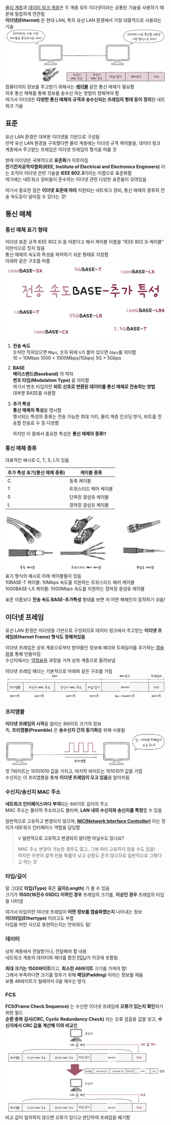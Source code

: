 [물리 계층](네트워크%20참조%20모델.md#물리%20계층)과 [데이터 링크 계층](네트워크%20참조%20모델.md#데이터%20링크%20계층)은 두 계층 모두 이더넷이라는 공통된 기술을 사용하기 때문에 밀접하게 연관됨  
**이더넷(Ethernet)** 은 현대 LAN, 특히 유선 LAN 환경에서 가장 대중적으로 사용되는 기술  
![](img/Ethernet.png)  
컴퓨터끼리 정보를 주고받기 위해서는 **[케이블](케이블.md)** 같은 통신 매체가 필요함  
이후 통신 매체를 통해 정보를 송수신 하는 방법이 정해져야 함  
여기서 이더넷은 **다양한 통신 매체의 규격과 송수신되는 프레임의 형태 등이 정의**된 네트워크 기술  
## 표준
유선 LAN 환경은 대부분 이더넷을 기반으로 구성됨  
만약 유선 LAN 환경을 구축했다면 물리 계층에는 이더넷 규격 케이블을, 데이터 링크 계층에서 주고받는 프레임은 이더넷 프레임의 형식을 따를 것  

현재 이더넷은 국제적으로 **표준화**가 이루어짐  
**전기전자공학자협회(IEEE, Institute of Electrical and Electronics Engineers)** 라는 조직이 이더넷 관련 기술을 **IEEE 802.3**이라는 이름으로 표준화함  
여기에는 네트워크 장비들이 준수하는 이더넷 관련 다양한 표준들이 모여있음  

여기서 중요한 점은 **이더넷 표준에 따라** 지원되는 네트워크 장비, 통신 매체의 종류와 전송 속도등이 달라질 수 있다는 것!  
## 통신 매체
### 통신 매체 표기 형태
이더넷 표준 규격 IEEE 802.3i 을 따른다고 해서 케이블 이름을 "IEEE 802.3i 케이블" 이딴식으로 짓지 않음  
통신 매체의 속도와 특성을 파악하기 쉬운 형태로 지칭함  
아래와 같은 구조를 따름  
![](img/EthernetHowToCall.png)  
1. **전송 속도**  
   숫자만 적혀있으면 `Mbps`, 숫자 뒤에 `G`가 붙어 있으면 `Gbps`를 의미함  
   10 > 10Mbps
   1000 > 1000Mbps(1Gbps)
   5G > 5Gbps
2. **BASE**  
   **베이스밴드(Baseband)** 의 약자  
   **변조 타입(Modulation Type)** 을 의미함  
   여기서 변조 타입이란 **비트 신호로 변환된 데이터를 통신 매체로 전송하는 방법**  
   대부분 BASE를 사용함  
3. **추가 특성**  
   **통신 매체의 특성**을 명시함  
   명시되는 특성의 종류는 전송 가능한 최대 거리, 물리 계층 인코딩 방식, 비트를 전송할 전송로 수 등 다양함  
   
   하지만 이 중에서 중요한 특성은 **통신 매체의 종류!!**  

### 통신 매체 종류
대표적인 예시로 C, T, S, L이 있음  

| 추가 특성 표기(통신 매체 종류) | 케이블 종류       |
| ------------------ | ------------ |
| C                  | 동축 케이블       |
| T                  | 트위스티드 페어 케이블 |
| S                  | 단파장 광섬유 케이블  |
| L                  | 장파장 광섬유 케이블  |

![](img/Cable.png)  
표기 형식의 예시로 아래 케이블들이 있음  
10BASE-T 케이블: 10Mbps 속도를 지원하는 트위스티드 페어 케이블  
1000BASE-LX 케이블: 1000Mbps 속도를 지원하는 장파장 광섬유 케이블  

표준 이름보다 **전송 속도 BASE-추가특성** 형태를 보면 저 어떤 매체인지 짐작하기 쉬움!  
## 이더넷 프레임
유선 LAN 환경은 이더넷을 기반으로 구성되므로 데이터 링크에서 주고받는 **이더넷 프레임(Ethernet Frame) 형식도 정해져있음**  

이더넷 프레임은 상위 계층으로부터 받아들인 정보에 헤더와 트레일러를 추가하는 [캡슐화](캡슐화.md)를 통해 만들어짐  
수신지에서는 [역캡슐화](캡슐화.md#역캡슐화) 과정을 거쳐 상위 계층으로 올려보냄  

이더넷 프레임 헤더는 기본적으로 아래와 같은 구조를 가짐  
![](img/EthernetFrame.png)  
### 프리앰블
**이더넷 프레임의 시작**을 알리는 8바이트 크기의 정보  
즉, **프리앰블(Preamble)** 은 **송수신지 간의 동기화**를 위해 사용됨  
![](img/Preamble.png)  
첫 7바이트는 10101010 값을 가지고, 마지막 바이트는 10101011 값을 가짐  
수신지는 이 프리앰블을 통해 **이더넷 프레임이 오고 있음**을 알아차림
### 수신지/송신지 MAC 주소
**네트워크 인터페이스마다 부여**되는 6바이트 길이의 주소  
MAC 주소는 물리적 주소라고도 불리며, **LAN 내의 수신지와 송신지를 특정**할 수 있음  

일반적으로 고유하고 변경되지 않으며, **[NIC(Network Interface Controller)](NIC.md)** 라는 장치가 네트워크 인터페이스 역할을 담당함  

> **💡 일반적으로 고유하고 변경되지 않다면 아닐수도 있나요?**  
> 
> MAC 주소 변경이 가능한 경우도 많고, 그에 따라 고유하지 않을 수도 있음!  
> 하지만 우연히 같게 만들 확률이 낮고 상황도 흔치 않으므로 일반적으로 그렇다고 하는 것  
### 타입/길이
말 그대로 **타입(Type)** 혹은 **길이(Length)** 가 올 수 있음  
크기가 **1500(16진수 05DC) 이하인 경우** 프레임의 크기를, **이상인 경우** 프레임의 타입을 나타냄  

여기서 타입이란 이더넷 프레임이 **어떤 정보를 캡슐화했는지** 나타내는 정보  
**이더타입(Ethertype)** 이라고도 부름  
타입을 어떤 식으로 표현하는지는 안외워도 됨!  
### 데이터
상위 계층에서 전달받거나, 전달해야 할 내용  
네트워크 계층의 데이터와 헤더를 합친 [PDU](네트워크%20참조%20모델.md#PDU)가 이곳에 포함됨  

**최대 크기는 1500바이트**이고, **최소한 46바이트** 크기를 가져야 함!  
그래서 부족하다면 크기를 맞추기 위해 **패딩(Padding)** 이라는 정보를 채움  
보통 46바이트가 될때까지 0을 채우는 방식  
### FCS
**FCS(Frame Check Sequence)** 는 수신한 이더넷 프레임에 **오류가 있는지 확인**하기 위한 필드  
**순환 중복 검사(CRC, Cyclic Redundancy Check)** 라는 오류 검출용 값을 넣고, **수신지에서 CRC 값을 계산해 이와 비교**함  
![](img/FCS.png)  
비교 값이 일치하지 않으면 오류가 있다고 판단하여 프레임을 폐기함  